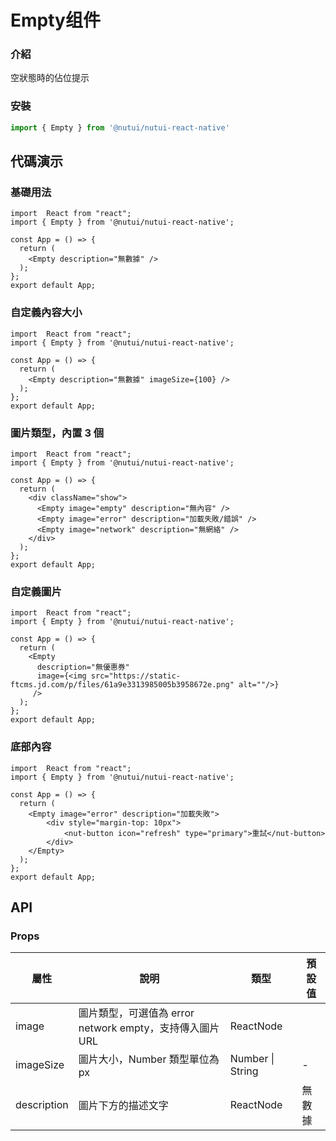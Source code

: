 #  Empty组件

### 介紹

空狀態時的佔位提示

### 安裝

```javascript
import { Empty } from '@nutui/nutui-react-native'
```


## 代碼演示

### 基礎用法
```SnackPlayer name=Empty&dependencies=@nutui/nutui-react-native
import  React from "react";
import { Empty } from '@nutui/nutui-react-native';

const App = () => {
  return (
    <Empty description="無數據" />
  );
};
export default App;
```

### 自定義內容大小
```SnackPlayer name=Empty&dependencies=@nutui/nutui-react-native
import  React from "react";
import { Empty } from '@nutui/nutui-react-native';

const App = () => {
  return (
    <Empty description="無數據" imageSize={100} />
  );
};
export default App;
```

### 圖片類型，內置 3 個
```SnackPlayer name=Empty&dependencies=@nutui/nutui-react-native
import  React from "react";
import { Empty } from '@nutui/nutui-react-native';

const App = () => {
  return (
    <div className="show">
      <Empty image="empty" description="無內容" />
      <Empty image="error" description="加載失敗/錯誤" />
      <Empty image="network" description="無網絡" />
    </div>
  );
};
export default App;
```

### 自定義圖片
```SnackPlayer name=Empty&dependencies=@nutui/nutui-react-native
import  React from "react";
import { Empty } from '@nutui/nutui-react-native';

const App = () => {
  return (
    <Empty
      description="無優惠券" 
      image={<img src="https://static-ftcms.jd.com/p/files/61a9e3313985005b3958672e.png" alt=""/>}
     />
  );
};
export default App;
```


### 底部內容
```SnackPlayer name=Empty&dependencies=@nutui/nutui-react-native
import  React from "react";
import { Empty } from '@nutui/nutui-react-native';

const App = () => {
  return (
    <Empty image="error" description="加載失敗">
        <div style="margin-top: 10px">
            <nut-button icon="refresh" type="primary">重試</nut-button>
        </div>
    </Empty>
  );
};
export default App;
```
## API

### Props

| 屬性 | 說明 | 類型 | 預設值           |
|--------------|----------------------------------|--------|------------------|
| image         | 圖片類型，可選值為 error network empty，支持傳入圖片 URL              | ReactNode       |
| imageSize        | 圖片大小，Number 類型單位為 px                    | Number \| String | -       |
| description         | 圖片下方的描述文字  | ReactNode |    無數據             |


